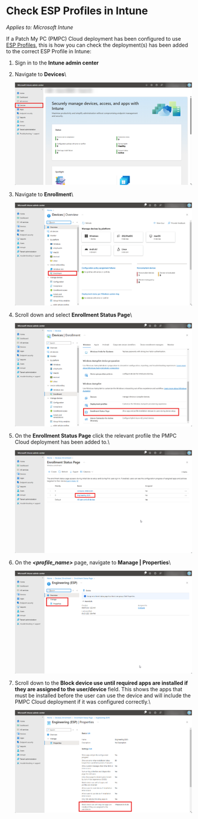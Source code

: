 # Check ESP Profiles in Intune

_Applies to: Microsoft Intune_

If a Patch My PC (PMPC) Cloud deployment has been configured to use [ESP Profiles](../../cloud-deployments/deploying-an-app-using-cloud/cloud-configurations-deployment-tab/esp-profiles-deployments.md), this is how you can check the deployment(s) has been added to the correct ESP Profile in Intune:

1. Sign in to the <strong>Intune admin center</strong>
2.  Navigate to <strong>Devices</strong>\


    ![Navigating to “Devices”](/_images/image-(126).png "Navigating to “Devices”")
3.  Navigate to <strong>Enrollment</strong>\


    ![Navigating to “Enrollment”](/_images/image-(276).png "Navigating to “Enrollment”")


4.  Scroll down and select <strong>Enrollment Status Page</strong>\


    ![Scrolling down and selecting “Enrollment Status Page”](/_images/image-(277).png "Scrolling down and selecting “Enrollment Status Page”")


5.  On the <strong>Enrollment Status Page</strong> click the relevant profile the PMPC Cloud deployment has been added to.\


    ![Clicking the relevant profile the PMPC Cloud deployment has been added to](/_images/image-(278).png "Clicking the relevant profile the PMPC Cloud deployment has been added to")


6.  On the _<strong>\<profile\_name></strong>_ page, navigate to <strong>Manage | Properties</strong>\


    ![Navigating to “Manage | Properties”](/_images/image-(279).png "Navigating to “Manage | Properties”")


7.  Scroll down to the <strong>Block device use until required apps are installed if they are assigned to the user/device</strong> field. This shows the apps that must be installed before the user can use the device and will include the PMPC Cloud deployment if it was configured correctly.\


    ![Scrolling down to the “Block device use until required apps are installed if they are assigned to the user/device field”, which shows the apps that must be installed before a user can use the device](/_images/image-(280).png "Scrolling down to the “Block device use until required apps are installed if they are assigned to the user/device field”, which shows the apps that must be installed before a user can use the device")
